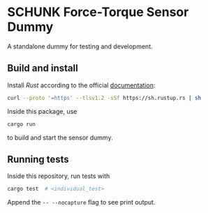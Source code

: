# SCHUNK Force-Torque Sensor Dummy

A standalone dummy for testing and development.

## Build and install
Install _Rust_ according to the official [documentation](https://www.rust-lang.org/tools/install):
```bash
curl --proto '=https' --tlsv1.2 -sSf https://sh.rustup.rs | sh
```

Inside this package, use

```bash
cargo run
```
to build and start the sensor dummy.


## Running tests
Inside this repository, run tests with

```bash
cargo test  # <individual_test>
```
Append the `-- --nocapture` flag to see print output.
